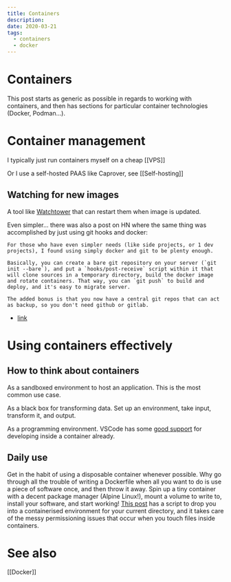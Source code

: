 ```yaml
---
title: Containers
description:
date: 2020-03-21
tags:
  - containers
  - docker
---
```


# Containers
This post starts as generic as possible in regards to working with containers, and then has sections for particular container technologies (Docker, Podman...).

# Container management
I typically just run containers myself on a cheap [[VPS]]

Or I use a self-hosted PAAS like Caprover, see [[Self-hosting]]

## Watching for new images
A tool like [Watchtower](https://github.com/containrrr/watchtower ) that can restart them when image is updated.

Even simpler... there was also a post on HN where the same thing was accomplished by just using git hooks and docker:

	For those who have even simpler needs (like side projects, or 1 dev projects), I found using simply docker and git to be plenty enough.

	Basically, you can create a bare git repository on your server (`git init --bare`), and put a `hooks/post-receive` script within it that will clone sources in a temporary directory, build the docker image and rotate containers. That way, you can `git push` to build and deploy, and it's easy to migrate server.

	The added bonus is that you now have a central git repos that can act as backup, so you don't need github or gitlab.

- [link](https://news.ycombinator.com/item?id=23465087)

# Using containers effectively

## How to think about containers

As a sandboxed environment to host an application. This is the most common use case.

As a black box for transforming data. Set up an environment, take input, transform it, and output.

As a programming environment. VSCode has some [good support](https://code.visualstudio.com/docs/remote/containers) for developing inside a container already.

## Daily use

Get in the habit of using a disposable container whenever possible. Why go through all the trouble of writing a Dockerfile when all you want to do is use a piece of software once, and then throw it away. Spin up a tiny container with a decent package manager (Alpine Linux!), mount a volume to write to, install your software, and start working! [This post](https://news.ycombinator.com/item?id=23275315) has a script to drop you into a containerised environment for your current directory, and it takes care of the messy permissioning issues that occur when you touch files inside containers.

# See also
[[Docker]]